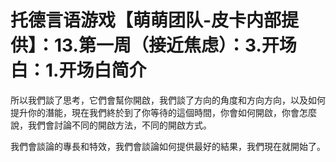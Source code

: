 # 托德言语游戏【萌萌团队-皮卡内部提供】：13.第一周（接近焦虑）：3.开场白：1.开场白简介

所以我們談了思考，它們會幫你開啟，我們談了方向的角度和方向方向，以及如何提升你的潛能，現在我們終於到了你等待的這個時間，你會如何開啟，你會怎麼說，我們會討論不同的開啟方法，不同的開啟方式。

我們會談論的專長和特效，我們會談論如何提供最好的結果，我們現在就開始了。